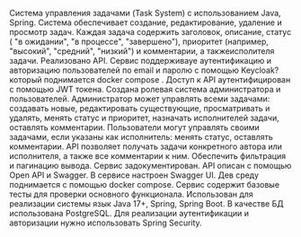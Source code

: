 Система управления задачами (Task System) с использованием Java, Spring.
Система обеспечивает создание, редактирование, удаление и просмотр задач.
Каждая задача  содержить заголовок, описание, статус ( "в ожидании", "в процессе", "завершено"), приоритет (например, "высокий", "средний", "низкий") и комментарии, а такжеисполителя задачи.
Реализовано  API.
Сервис  поддерживауе аутентификацию и авторизацию пользователей по email и паролю c помощью Keycloak? который поднимается docker compose .
Доступ к API  аутентифицирован с помощью JWT токена.
Создана ролевая система администратора и пользователей.
Администратор может управлять всеми задачами: создавать новые, редактировать существующие, просматривать и удалять, менять статус и приоритет, назначать исполнителей задачи, оставлять комментарии.
Пользователи могут управлять своими задачами, если указаны как исполнитель: менять статус, оставлять комментарии.
API позволяет получать задачи конкретного автора или исполнителя, а также все комментарии к ним.  Обеспечить фильтрация и пагинацию вывода.
Сервис  задокументирован. API описан с помощью Open API и Swagger. В сервисе  настроен Swagger UI. Дев среду  поднимается с помощью docker compose.
Сервис содержит базовые тесты для проверки основного функционала.
Использован для реализации системы язык Java 17+, Spring, Spring Boot. 
В качестве БД  использована PostgreSQL. 
Для реализации аутентификации и авторизации нужно использовать Spring Security.
